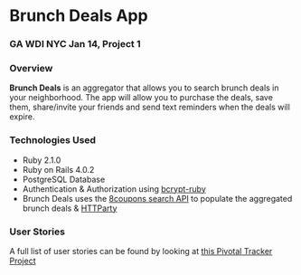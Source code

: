 # Brunch Deals App

### GA WDI NYC Jan 14, Project 1

### Overview

**Brunch Deals** is an aggregator that allows you to search brunch deals in your neighborhood.  The app will allow you to purchase the deals, save them, share/invite your friends and send text reminders when the deals will expire.


### Technologies Used

* Ruby 2.1.0
* Ruby on Rails 4.0.2
* PostgreSQL Database
* Authentication & Authorization using [bcrypt-ruby](http://bcrypt-ruby.rubyforge.org/)
* Brunch Deals uses the [8coupons search API](http://www.8coupons.com/api/doc) to populate the aggregated brunch deals & [HTTParty](https://github.com/jnunemaker/httparty)

### User Stories

A full list of user stories can be found by looking at [this Pivotal Tracker Project](https://www.pivotaltracker.com/s/projects/1015716)
